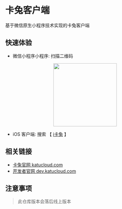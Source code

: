 # 卡兔客户端

基于微信原生小程序技术实现的卡兔客户端

## 快速体验
- 微信小程序小程序: 扫描二维码

<p align="center">
  <img width="200" src="https://cdn.katucloud.com/assets/wx_miniapp_qrcode.jpg">
</p>

- iOS 客户端: 搜索 【 [i卡兔](https://apps.apple.com/cn/app/i%E5%8D%A1%E5%85%94/id6477903870) 】

## 相关链接
- [卡兔官网 katucloud.com](https://katucloud.com)
- [开发者官网 dev.katucloud.com](https://dev.katucloud.com)

## 注意事项
> 此仓库版本会落后线上版本
